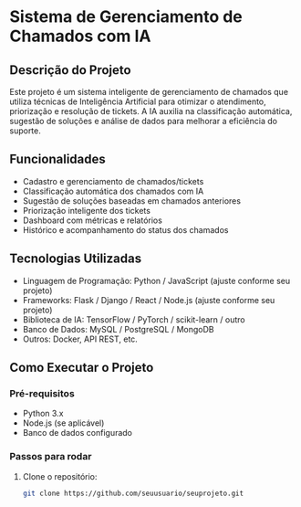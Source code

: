 # Sistema de Gerenciamento de Chamados com IA

## Descrição do Projeto
Este projeto é um sistema inteligente de gerenciamento de chamados que utiliza técnicas de Inteligência Artificial para otimizar o atendimento, priorização e resolução de tickets. A IA auxilia na classificação automática, sugestão de soluções e análise de dados para melhorar a eficiência do suporte.

## Funcionalidades
- Cadastro e gerenciamento de chamados/tickets
- Classificação automática dos chamados com IA
- Sugestão de soluções baseadas em chamados anteriores
- Priorização inteligente dos tickets
- Dashboard com métricas e relatórios
- Histórico e acompanhamento do status dos chamados

## Tecnologias Utilizadas
- Linguagem de Programação: Python / JavaScript (ajuste conforme seu projeto)
- Frameworks: Flask / Django / React / Node.js (ajuste conforme seu projeto)
- Biblioteca de IA: TensorFlow / PyTorch / scikit-learn / outro
- Banco de Dados: MySQL / PostgreSQL / MongoDB
- Outros: Docker, API REST, etc.

## Como Executar o Projeto

### Pré-requisitos
- Python 3.x
- Node.js (se aplicável)
- Banco de dados configurado

### Passos para rodar
1. Clone o repositório:
   ```bash
   git clone https://github.com/seuusuario/seuprojeto.git
